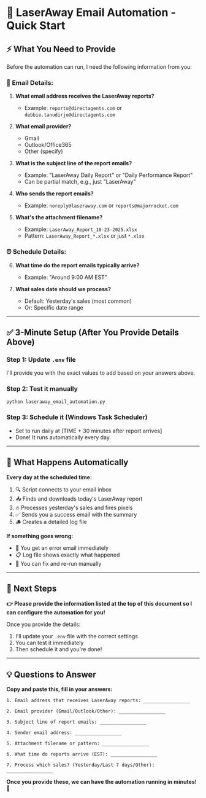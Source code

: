 # 🚀 LaserAway Email Automation - Quick Start

## ⚡ What You Need to Provide

Before the automation can run, I need the following information from you:

### 📧 Email Details:

1. **What email address receives the LaserAway reports?**
   - Example: `reports@directagents.com` or `debbie.tanudirjo@directagents.com`

2. **What email provider?**
   - Gmail
   - Outlook/Office365
   - Other (specify)

3. **What is the subject line of the report emails?**
   - Example: "LaserAway Daily Report" or "Daily Performance Report"
   - Can be partial match, e.g., just "LaserAway"

4. **Who sends the report emails?**
   - Example: `noreply@laseraway.com` or `reports@majorrocket.com`

5. **What's the attachment filename?**
   - Example: `LaserAway_Report_10-23-2025.xlsx`
   - Pattern: `LaserAway_Report_*.xlsx` or just `*.xlsx`

### ⏰ Schedule Details:

6. **What time do the report emails typically arrive?**
   - Example: "Around 9:00 AM EST"

7. **What sales date should we process?**
   - Default: Yesterday's sales (most common)
   - Or: Specific date range

---

## ✅ 3-Minute Setup (After You Provide Details Above)

### Step 1: Update `.env` file
I'll provide you with the exact values to add based on your answers above.

### Step 2: Test it manually
```bash
python laseraway_email_automation.py
```

### Step 3: Schedule it (Windows Task Scheduler)
- Set to run daily at [TIME + 30 minutes after report arrives]
- Done! It runs automatically every day.

---

## 📨 What Happens Automatically

**Every day at the scheduled time:**

1. 🔍 Script connects to your email inbox
2. 📥 Finds and downloads today's LaserAway report
3. 🔥 Processes yesterday's sales and fires pixels
4. ✅ Sends you a success email with the summary
5. 🪵 Creates a detailed log file

**If something goes wrong:**
- 🚨 You get an error email immediately
- 📋 Log file shows exactly what happened
- 🔧 You can fix and re-run manually

---

## 🎯 Next Steps

**👉 Please provide the information listed at the top of this document so I can configure the automation for you!**

Once you provide the details:
1. I'll update your `.env` file with the correct settings
2. You can test it immediately
3. Then schedule it and you're done!

---

## 💡 Questions to Answer

**Copy and paste this, fill in your answers:**

```
1. Email address that receives LaserAway reports: _________________

2. Email provider (Gmail/Outlook/Other): _________________

3. Subject line of report emails: _________________

4. Sender email address: _________________

5. Attachment filename or pattern: _________________

6. What time do reports arrive (EST): _________________

7. Process which sales? (Yesterday/Last 7 days/Other): _________________
```

**Once you provide these, we can have the automation running in minutes! 🚀**

